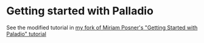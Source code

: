 Getting started with Palladio
=============================

See the modified tutorial in [my fork of Miriam Posner's "Getting Started with Paladio" tutorial](https://github.com/ctschroeder/palladio_workshop/blob/master/Getting_Started_with_Palladio.md)


